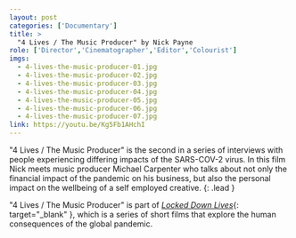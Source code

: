 ```yaml
---
layout: post
categories: ['Documentary']
title: >
  "4 Lives / The Music Producer" by Nick Payne
role: ['Director','Cinematographer','Editor','Colourist']
imgs: 
  - 4-lives-the-music-producer-01.jpg
  - 4-lives-the-music-producer-02.jpg
  - 4-lives-the-music-producer-03.jpg
  - 4-lives-the-music-producer-04.jpg
  - 4-lives-the-music-producer-05.jpg
  - 4-lives-the-music-producer-06.jpg
  - 4-lives-the-music-producer-07.jpg
link: https://youtu.be/Kg5Fb1AHchI
---
```


"4 Lives / The Music Producer" is the second in a series of interviews with people experiencing differing impacts of the SARS-COV-2 virus. In this film Nick meets music producer Michael Carpenter who talks about not only the financial impact of the pandemic on his business, but also the personal impact on the wellbeing of a self employed creative.
{: .lead }

"4 Lives / The Music Producer" is part of [_Locked Down Lives_](https://www.facebook.com/lockeddownlives/){: target="_blank" }, which is a series of short films that explore the human consequences of the global pandemic.